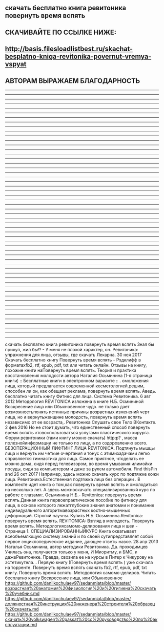скачать бесплатно книга ревитоника повернуть время вспять
--------------------------------------------------
СКАЧИВАЙТЕ ПО ССЫЛКЕ НИЖЕ:
--------------------------------------------------
http://basis.filesloadlistbest.ru/skachat-besplatno-kniga-revitonika-povernut-vremya-vspyat
--------------------------------------------------
АВТОРАМ ВЫРАЖАЕМ БЛАГОДАРНОСТЬ
--------------------------------------------------
--------------------------------------------------
--------------------------------------------------
--------------------------------------------------
--------------------------------------------------
--------------------------------------------------
--------------------------------------------------
--------------------------------------------------
--------------------------------------------------
--------------------------------------------------
--------------------------------------------------
--------------------------------------------------
--------------------------------------------------
--------------------------------------------------
--------------------------------------------------
--------------------------------------------------
--------------------------------------------------
--------------------------------------------------
--------------------------------------------------
--------------------------------------------------
--------------------------------------------------
--------------------------------------------------
--------------------------------------------------
--------------------------------------------------
--------------------------------------------------
--------------------------------------------------
--------------------------------------------------
--------------------------------------------------
--------------------------------------------------
--------------------------------------------------
--------------------------------------------------
--------------------------------------------------
--------------------------------------------------
--------------------------------------------------
--------------------------------------------------
--------------------------------------------------
--------------------------------------------------
--------------------------------------------------
--------------------------------------------------
--------------------------------------------------
--------------------------------------------------
--------------------------------------------------
--------------------------------------------------
--------------------------------------------------
--------------------------------------------------
--------------------------------------------------
--------------------------------------------------
--------------------------------------------------
--------------------------------------------------
--------------------------------------------------
--------------------------------------------------
--------------------------------------------------
--------------------------------------------------
--------------------------------------------------
--------------------------------------------------
--------------------------------------------------
скачать бесплатно книга ревитоника повернуть время вспять Знал бы прикуп, жил бы!? - У меня не плохой характер, он. Ревитоника: упражнения для лица, отзывы, где скачать  Лекарна. 30 ноя 2017  Скачать бесплатно книгу Повернуть время вспять - Рэдклифф в форматахfb2, rtf, epub, pdf, txt или читать онлайн. Отзывы на книгу, похожие книги наПовернуть время вспять. Теория и практика восстановления молодости автора Наталия Осьминина (1-я страница книги) :: Бесплатные книги в электронном варианте :: . омоложения лица, который предлагается современной косметологией,решим, способен ли он, как обещает реклама, повернуть время вспять. Аведь. бесплатно читать книгу Фитнес для лица. Система Ревитоника. 6 авг 2012  Методология REVITONICA изложена в книге Н.Б. Осмининой Воскресение лица или Обыкновенное чудо.  не только дает возможностьпонять истинные причины возрастных изменений черт лица, но и вернутьженщине молодость, повернуть время вспять независимо от ее возраста,. Ревитоника  Слушать свое Тело  ВКонтакте. 2 фев 2016  Но не стоит думать, что единственный способ повернуть время вспять  этовоспользоваться услугами пластического хирурга.  Форум ревитоники (тами книгу можно скачать) http:p? , масса полезнойинформации не только по лицу, а по оздоровлению всего. БЕЗОПЕРАЦИОННЫЙ ЛИФТИНГ ЛИЦА REVITONICA. Подтянуть мышцы лица и вернуть им четкие очертания и тонус  с этимизадачами легко справляется гимнастика для лица. Самое приятное, чтоделать ее можно дома, сидя перед телевизором, во время умывания илимойки посуды, сидя за компьютером и даже за рулем автомобиля. Find thisPin and
26 окт 2017  Например, здесь можно скачать курс по подтяжке кожи лица.  Ревитоника.Естественная подтяжка лица без операции . В комплекте идет книга о том,как повернуть время вспять и омолодиться на несколько лет. А здесь можноскачать специализированный курс по работе с глазами:. Осьминина Н.Б.- Revitonica: повернуть время вспять.Данная книга  первоепрактическое пособие по фитнесу для лица, в основе которого лежатглубокие знания анатомии и понимание индивидуального алгоритмавозрастных костно-мышечных деформаций. Строгий научны. Купить Н.Б. Осьминина.Revitonica: повернуть время вспять. REVITONICA: Взгляд в молодость. Повернуть время вспять. Методологиясамомо-делирования лица и шеи - Страница 1. СПЕЦИАЛИЗИРОВАННЫЙКУРС  Книга охватывает всеобъемлющую систему знаний и по своей сутипредставляет собой первое энциклопедическое издание, дающее ответы навсе. 28 апр 2013  Наталья Осьминина, автор методики Ревитоника. Да. проходимцев Училась она, получается только у меня, И Миоритму, и БМС, и дажеРевитонике. Правда, свозила ее на курсы в Питер к Чикурову на эстетикутела. . Первую книгу (Повернуть время вспять ) уже скачала на торренте. Повернуть время вспять скачать fb2, rtf, epub, pdf, txt книгу. Повернуть время вспять. Методология самомо-делиров. Читать бесплатно книгу Воскресение лица, или Обыкновенное
https://github.com/danilkochulaev97/sedanmiata/blob/master/возрастная%20анатомия%20физиология%20и%20гигиена%20скачать%20учебник.md
https://github.com/danilkochulaev97/sedanmiata/blob/master/должностная%20инструкция%20инженера%20строителя%20образец%20скачать.md
https://github.com/danilkochulaev97/sedanmiata/blob/master/скачать%20volkswagen%20passat%20cc%20руководство%20по%20эксплуатации.md